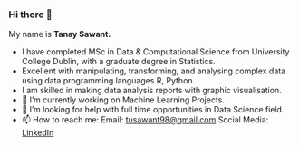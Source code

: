 ### Hi there 👋
My name is **Tanay Sawant.** 
* I have completed MSc in Data & Computational Science from University College Dublin, with a
graduate degree in Statistics.
* Excellent with manipulating, transforming, and analysing complex data using data
programming languages R, Python.
* I am skilled in making data analysis reports with graphic visualisation.
*  🔭 I’m currently working on Machine Learning Projects.
* 🤔 I’m looking for help with full time opportunities in Data Science field.
* 📫 How to reach me: Email: tusawant98@gmail.com   Social Media:  [LinkedIn](http://www.linkedin.com/in/tanay-sawant)


